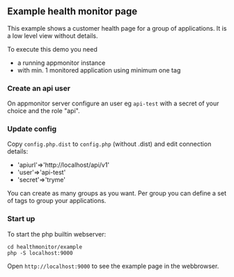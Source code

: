 ## Example health monitor page

This example shows a customer health page for a group of applications. It is a low level view without details.

To execute this demo you need

* a running appmonitor instance
* with min. 1 monitored application using minimum one tag

### Create an api user

On appmonitor server configure an user eg `api-test` with a secret of your choice and the role "api".

### Update config

Copy `config.php.dist` to `config.php` (without .dist) and edit connection details:

* 'apiurl'=>'http://localhost/api/v1'
* 'user'=>'api-test'
* 'secret'=>'tryme'

You can create as many groups as you want. Per group you can define a set of tags to group your applications.

### Start up

To start the php builtin webserver:

```shell
cd healthmonitor/example
php -S localhost:9000
```

Open `http://localhost:9000` to see the example page in the webbrowser.

